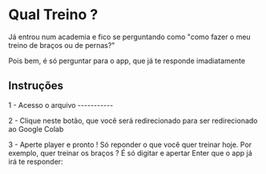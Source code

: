# Qual Treino ?

Já entrou num academia e fico se perguntando como "como fazer o meu treino de braços ou de pernas?"

Pois bem, é só perguntar para o app, que já te responde imadiatamente


## Instruções

1 - Acesso o arquivo -----------

2 - Clique neste botão, que você será redirecionado para ser redirecionado ao Google Colab

3 - Aperte player e pronto ! Só reponder o que você quer treinar hoje. Por exemplo, quer treinar os braços ? É só digitar e apertar Enter que o app já irá te responder:



